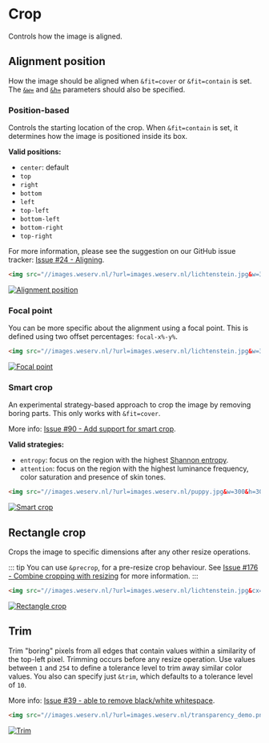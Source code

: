 # Crop

Controls how the image is aligned.

## Alignment position <Parameter text="&a="/>

How the image should be aligned when `&fit=cover` or `&fit=contain` is set. The [`&w=`](size.md#width) and [`&h=`](size.md#height)
parameters should also be specified.

### Position-based

Controls the starting location of the crop. When `&fit=contain` is set, it determines how the image is positioned inside its box.

**Valid positions:**
- `center`: default
- `top`
- `right`
- `bottom`
- `left`
- `top-left`
- `bottom-left`
- `bottom-right`
- `top-right`

For more information, please see the suggestion on our GitHub issue tracker: [Issue #24 - Aligning](https://github.com/weserv/images/issues/24).

```html
<img src="//images.weserv.nl/?url=images.weserv.nl/lichtenstein.jpg&w=300&h=300&fit=cover&a=top">
```
[![Alignment position](/static/lichtenstein.jpg?w=300&h=300&fit=cover&a=top)](/?url=images.weserv.nl/lichtenstein.jpg&w=300&h=300&fit=cover&a=top)

### Focal point

You can be more specific about the alignment using a focal point. This is defined using two offset
percentages: `focal-x%-y%`.

```html
<img src="//images.weserv.nl/?url=images.weserv.nl/lichtenstein.jpg&w=300&h=300&fit=cover&a=focal-0-20">
```
[![Focal point](/static/lichtenstein.jpg?w=300&h=300&fit=cover&a=focal-0-20)](/?url=images.weserv.nl/lichtenstein.jpg&w=300&h=300&fit=cover&a=focal-0-20)

### Smart crop

An experimental strategy-based approach to crop the image by removing boring parts. This only works
with `&fit=cover`.

More info: [Issue #90 - Add support for smart crop](https://github.com/weserv/images/issues/90).

**Valid strategies:**
- `entropy`: focus on the region with the highest [Shannon entropy](https://en.wikipedia.org/wiki/Entropy_%28information_theory%29).
- `attention`: focus on the region with the highest luminance frequency, color saturation and
  presence of skin tones.

```html
<img src="//images.weserv.nl/?url=images.weserv.nl/puppy.jpg&w=300&h=300&fit=cover&a=attention">
```
[![Smart crop](/static/puppy.jpg?w=300&h=300&fit=cover&a=attention)](/?url=images.weserv.nl/puppy.jpg&w=300&h=300&fit=cover&a=attention)

## Rectangle crop <Parameter text="&c[x,y,w,h]="/>

Crops the image to specific dimensions after any other resize operations.

::: tip
You can use `&precrop`, for a pre-resize crop behaviour.
See [Issue #176 - Combine cropping with resizing](https://github.com/weserv/images/issues/176) for more information.
:::

```html
<img src="//images.weserv.nl/?url=images.weserv.nl/lichtenstein.jpg&cx=680&cy=500&cw=300&ch=300">
```
[![Rectangle crop](/static/lichtenstein.jpg?cx=680&cy=500&cw=300&ch=300)](/?url=images.weserv.nl/lichtenstein.jpg&cx=680&cy=500&cw=300&ch=300)

## Trim <Parameter text="&trim="/>

Trim "boring" pixels from all edges that contain values within a similarity of the top-left pixel. Trimming
occurs before any resize operation. Use values between `1` and `254` to define a tolerance level to trim
away similar color values. You also can specify just `&trim`, which defaults to a tolerance level of `10`.

More info: [Issue #39 - able to remove black/white whitespace](https://github.com/weserv/images/issues/39).

```html
<img src="//images.weserv.nl/?url=images.weserv.nl/transparency_demo.png&w=300&trim=10">
```
[![Trim](/static/transparency_demo.png?w=300&trim=10)](/?url=images.weserv.nl/transparency_demo.png&w=300&trim=10)

